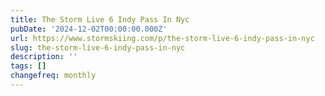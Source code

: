 ```yaml
---
title: The Storm Live 6 Indy Pass In Nyc
pubDate: '2024-12-02T00:00:00.000Z'
url: https://www.stormskiing.com/p/the-storm-live-6-indy-pass-in-nyc
slug: the-storm-live-6-indy-pass-in-nyc
description: ''
tags: []
changefreq: monthly
---
```


<!-- Add post content below -->

